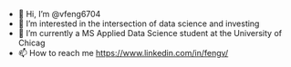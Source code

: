 - 👋 Hi, I’m @vfeng6704
- 👀 I’m interested in the intersection of data science and investing 
- 🌱 I’m currently a MS Applied Data Science student at the University of Chicag
- 📫 How to reach me https://www.linkedin.com/in/fengv/

<!---
vfeng6704/vfeng6704 is a ✨ special ✨ repository because its `README.md` (this file) appears on your GitHub profile.
You can click the Preview link to take a look at your changes.
--->
